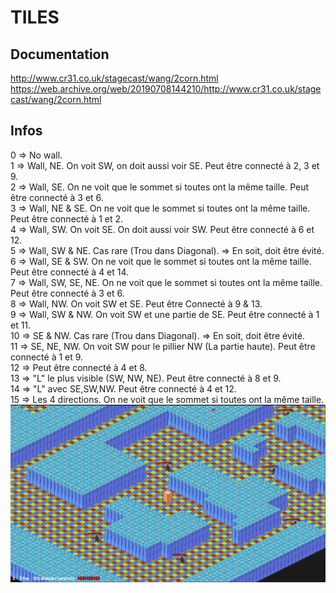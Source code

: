 # TILES

## Documentation
http://www.cr31.co.uk/stagecast/wang/2corn.html  
https://web.archive.org/web/20190708144210/http://www.cr31.co.uk/stagecast/wang/2corn.html

## Infos
0 => No wall.  
1 => Wall, NE. On voit SW, on doit aussi voir SE. Peut être connecté à 2, 3 et 9.  
2 => Wall, SE. On ne voit que le sommet si toutes ont la même taille. Peut être connecté à 3 et 6.   
3 => Wall, NE & SE. On ne voit que le sommet si toutes ont la même taille. Peut être connecté à 1 et 2.  
4 => Wall, SW. On voit SE. On doit aussi voir SW. Peut être connecté à 6 et 12.  
5 => Wall, SW & NE. Cas rare (Trou dans Diagonal). => En soit, doit être évité.  
6 => Wall, SE & SW. On ne voit que le sommet si toutes ont la même taille. Peut être connecté à 4 et 14.  
7 => Wall, SW, SE, NE. On ne voit que le sommet si toutes ont la même taille. Peut être connecté à 3 et 6.  
8 => Wall, NW. On voit SW et SE. Peut être Connecté à 9 & 13.  
9 => Wall, SW & NW. On voit SW et une partie de SE. Peut être connecté à 1 et 11.  
10 => SE & NW. Cas rare (Trou dans Diagonal). => En soit, doit être évité.  
11 => SE, NE, NW. On voit SW pour le pillier NW (La partie haute). Peut être connecté à 1 et 9.  
12 =>  Peut être connecté à 4 et 8.   
13 => "L" le plus visible (SW, NW, NE). Peut être connecté à 8 et 9.  
14 => "L" avec SE,SW,NW. Peut être connecté à 4 et 12.  
15 => Les 4 directions. On ne voit que le sommet si toutes ont la même taille. 
![image](screenshots/v0_14_Tiles_Mask.png) 
